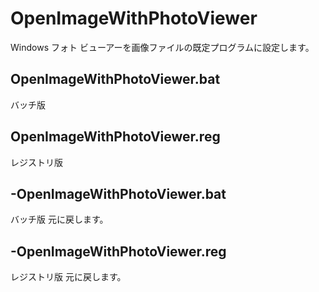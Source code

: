 # OpenImageWithPhotoViewer
Windows フォト ビューアーを画像ファイルの既定プログラムに設定します。

## OpenImageWithPhotoViewer.bat
バッチ版

## OpenImageWithPhotoViewer.reg
レジストリ版

## -OpenImageWithPhotoViewer.bat
バッチ版 元に戻します。

## -OpenImageWithPhotoViewer.reg
レジストリ版 元に戻します。

